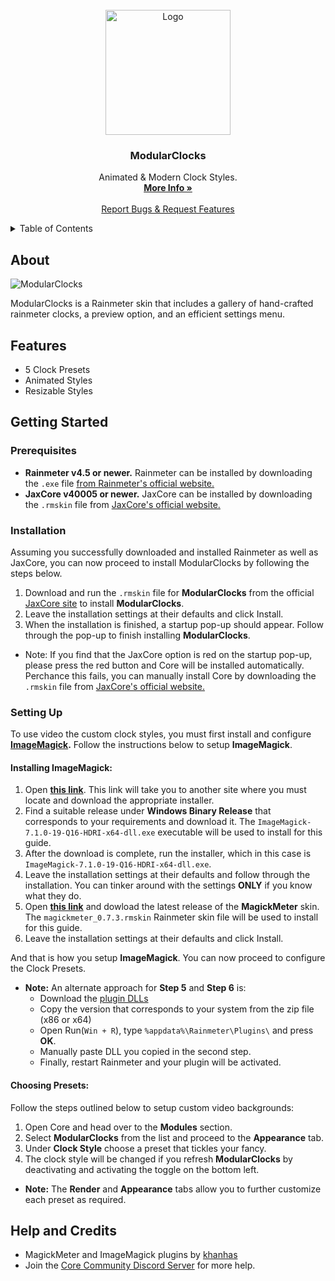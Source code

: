 
<br />
<div align="center">
  <a href="https://github.com/Jax-Core/ModularClocks">
    <img src="https://i.imgur.com/716pCXy.png" alt="Logo" width="200" height="200">
  </a>

<h3 align="center">ModularClocks</h3>

  <p align="center">
    Animated & Modern Clock Styles.
    <br />
    <a href="https://www.deviantart.com/jaxoriginals/art/ModularClocks-v2-1-883898019"><strong>More Info »</strong></a>
    <br />
    <br />
    <a href="https://discord.gg/JmgehPSDD6">Report Bugs & Request Features </a>
  </p>
</div>


<!-- TABLE OF CONTENTS -->
<details>
  <summary>Table of Contents</summary>
  <ol>
    <li>
      <a href="#about">About</a>
    </li>
    <li>
      <a href="#Features">Features</a>
    </li>
    <li>
      <a href="#getting-started">Getting Started</a>
      <ul>
        <li><a href="#prerequisites">Prerequisites</a></li>
        <li><a href="#installation">Installation</a></li>
        <li><a href="#setting-up">Styles Setup</a></li>
      </ul>
    </li>
    <li> <a href="#help-and-credits">Help & Credits</a></li>

  </ol>
</details>


## About

![ModularClocks](https://images-wixmp-ed30a86b8c4ca887773594c2.wixmp.com/i/97bfd084-7ef0-496f-a835-3c41f482d38c/dem902r-659bc44d-7939-4cc8-9eb4-e638bf22c97d.png)

ModularClocks is a Rainmeter skin that includes a gallery of hand-crafted rainmeter clocks, a preview option, and an efficient settings menu.


## Features

* 5 Clock Presets
* Animated Styles
* Resizable Styles 

## Getting Started

### Prerequisites

- **Rainmeter v4.5 or newer.** Rainmeter can be installed by downloading the `.exe` file [from Rainmeter's official website.](https://www.rainmeter.net/)
- **JaxCore v40005 or newer.** JaxCore can be installed by downloading the `.rmskin` file from [JaxCore's official website.](https://jax-core.github.io/)

### Installation

Assuming you successfully downloaded and installed Rainmeter as well as JaxCore, you can now proceed to install ModularClocks by following the steps below.

1. Download and run the `.rmskin` file for **ModularClocks** from the official [JaxCore site](https://jax-core.github.io/) to install **ModularClocks**.
2. Leave the installation settings at their defaults and click Install.
3. When the installation is finished, a startup pop-up should appear. Follow through the pop-up to finish installing **ModularClocks**.

* Note:  If you find that the JaxCore option is red on the startup pop-up, please press the red button and Core will be installed automatically. Perchance this fails, you can manually install Core by downloading the `.rmskin` file from [JaxCore's official website.](https://jax-core.github.io/)

### Setting Up

To use video the custom clock styles, you must first install and configure **[ImageMagick](https://github.com/khanhas/MagickMeter).** Follow the instructions below to setup **ImageMagick**.


#### Installing ImageMagick:

1. Open **[this link](https://www.imagemagick.org/script/download.php#windows)**. This link will take you to another site where you must locate and download the appropriate installer.
2. Find a suitable release under **Windows Binary Release** that corresponds to your requirements and download it. The `ImageMagick-7.1.0-19-Q16-HDRI-x64-dll.exe` executable will be used to install for this guide.
3. After the download is complete, run the installer, which in this case is `ImageMagick-7.1.0-19-Q16-HDRI-x64-dll.exe`.
4. Leave the installation settings at their defaults and follow through the installation. You can tinker around with the settings **ONLY** if you know what they do.
5. Open **[this link](https://github.com/khanhas/MagickMeter/releases)** and dowload the latest release of the **MagickMeter** skin. The `magickmeter_0.7.3.rmskin` Rainmeter skin file will be used to install for this guide. 
6. Leave the installation settings at their defaults and click Install.

And that is how you setup **ImageMagick**. You can now proceed to configure the Clock Presets.

* **Note:** An alternate approach for **Step 5** and **Step 6** is:
  - Download the [plugin DLLs](https://github.com/khanhas/MagickMeter/releases)
  - Copy the version that corresponds to your system from the zip file (x86 or x64)
  - Open Run(`Win + R`), type `%appdata%\Rainmeter\Plugins\` and press **OK**.
  - Manually paste DLL you copied in the second step.
  - Finally, restart Rainmeter and your plugin will be activated.

#### Choosing Presets:
Follow the steps outlined below to setup custom video backgrounds:

1. Open Core and head over to the **Modules** section.
2. Select **ModularClocks** from the list and proceed to the **Appearance** tab.
3. Under **Clock Style** choose a preset that tickles your fancy.
4. The clock style will be changed if you refresh **ModularClocks** by deactivating and activating the toggle on the bottom left.

* **Note:** The **Render** and **Appearance** tabs allow you to further customize each preset as required.

## Help and Credits
- MagickMeter and ImageMagick plugins by [khanhas](https://github.com/khanhas)
- Join the [Core Community Discord Server](https://discord.gg/JmgehPSDD6) for more help.
